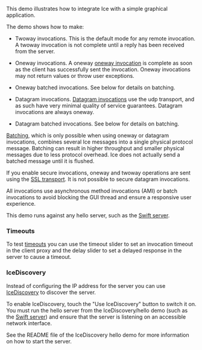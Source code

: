 This demo illustrates how to integrate Ice with a simple graphical
application.

The demo shows how to make:

  - Twoway invocations. This is the default mode for any remote
    invocation. A twoway invocation is not complete until a reply has
    been received from the server.

  - Oneway invocations. A oneway [oneway invocation][1] is complete as
    soon as the client has successfully sent the invocation. Oneway
    invocations may not return values or throw user exceptions.

  - Oneway batched invocations. See below for details on batching.

  - Datagram invocations. [Datagram invocations][2] use the udp transport,
    and as such have very minimal quality of service guarantees.
    Datagram invocations are always oneway.

  - Datagram batched invocations. See below for details on batching.

[Batching][3], which is only possible when using oneway or datagram
invocations, combines several Ice messages into a single physical
protocol message. Batching can result in higher throughput and smaller
physical messages due to less protocol overhead. Ice does not actually
send a batched message until it is flushed.

If you enable secure invocations, oneway and twoway operations are
sent using the [SSL transport][4]. It is not possible to secure datagram
invocations.

All invocations use asynchronous method invocations (AMI) or batch
invocations to avoid blocking the GUI thread and ensure a responsive
user experience.

This demo runs against any hello server, such as the [Swift
server](../../../Ice/hello).

### Timeouts

To test [timeouts][5] you can use the timeout slider to set an invocation
timeout in the client proxy and the delay slider to set a delayed response
in the server to cause a timeout.

### IceDiscovery

Instead of configuring the IP address for the server you can use
[IceDiscovery][6] to discover the server.

To enable IceDiscovery, touch the "Use IceDiscovery" button to switch it on.
You must run the hello server from the IceDiscovery/hello demo (such as the
[Swift server](../../../IceDiscovery/hello)) and ensure that the server
is listening on an accessible network interface.

See the README file of the IceDiscovery hello demo for more information on
how to start the server.

[1]: https://doc.zeroc.com/ice/3.7/client-side-features/oneway-invocations
[2]: https://doc.zeroc.com/ice/3.7/client-side-features/datagram-invocations
[3]: https://doc.zeroc.com/ice/3.7/ice-plugins/icessl
[4]: https://doc.zeroc.com/ice/3.7/client-side-features/batched-invocations
[5]: https://doc.zeroc.com/ice/3.7/client-side-features/invocation-timeouts
[6]: https://doc.zeroc.com/ice/3.7/ice-plugins/icediscovery

